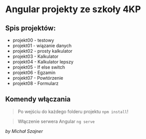 # Angular projekty ze szkoły 4KP

## Spis projektów:

- projekt00 - testowy
- projekt01 - wiązanie danych
- projekt02 - prosty kalkulator
- projekt03 - Kalkulator
- projekt04 - Kalkulator lepszy
- projekt05 - If else switch
- projekt06 - Egzamin
- projekt07 - Powtórzenie
- projekt08 - Formularz

## Komendy włączania

> Po wejściu do każdego folderu projektu `npm install`!

> Włączenie serwera Angular `ng serve`


*by Michał Szajner*